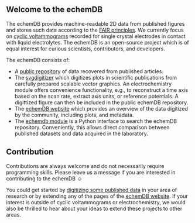 ## Welcome to the echemDB

The echemDB provides machine-readable 2D data from published figures and stores such data according to the [FAIR principles](https://www.go-fair.org/fair-principles/). We currently focus on [cyclic voltammograms](https://en.wikipedia.org/wiki/Cyclic_voltammetry) recorded for single crystal electrodes in contact with liquid electrolytes. The echemDB is an open-source project which is of equal interest for curious scientists, contributors, and developers. 

The echemDB consists of:
* A [public repository](https://github.com/echemdb/website/tree/main/literature) of data recovered from published articles.
* The [svgdigitizer](https://echemdb.github.io/svgdigitizer) which digitizes plots in scientific publications from carefully prepared scalable vector graphics. An electrochemistry module offers convenience functionality, e.g., to reconstruct a time axis based on the scan rate, extract axis units, or reference potentials. A digittized figure can then be included in the public echemDB repository.
* The [echemDB website](https://echemdb.github.io/website) which provides an overview of the data digitized by the community, including plots, and metadata.
* The [echemdb module](https://echemdb.github.io/echemdb/) is a Python interface to search the echemDB repository. Conveniently, this allows direct comparison between published datasets and data acquired in the laboratory.

## Contribution

Contributions are always welcome and do not necessarily require programming skills. Please leave us a message if you are interested in contributing to the echemDB ☺

You could get started by [digitizing some published data](https://echemdb.github.io/svgdigitizer/workflow.html) in your area of research or by extending any of the pages of the [echemDB website](https://echemdb.github.io/website/). If your interest is outside of cyclic voltammograms or electrochemistry, we would also be thrilled to hear about your ideas to extend these projects to other areas.
